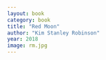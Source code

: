 ```yaml
---
layout: book
category: book
title: "Red Moon"
author: "Kim Stanley Robinson"
year: 2018
image: rm.jpg
---
```


